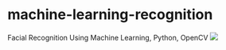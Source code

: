 # machine-learning-recognition
Facial Recognition Using Machine Learning, Python, OpenCV
![](https://github.com/matgonzalezv/machine-learning-recognition/blob/main/example1.png?raw=true)
